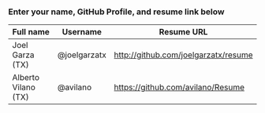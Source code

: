 ### Enter your name, GitHub Profile, and resume link below

| Full name      | Username     | Resume URL                           |
|----------------|--------------|--------------------------------------|
| Joel Garza (TX)| @joelgarzatx | http://github.com/joelgarzatx/resume |
| Alberto Vilano (TX)| @avilano     | https://github.com/avilano/Resume    |
